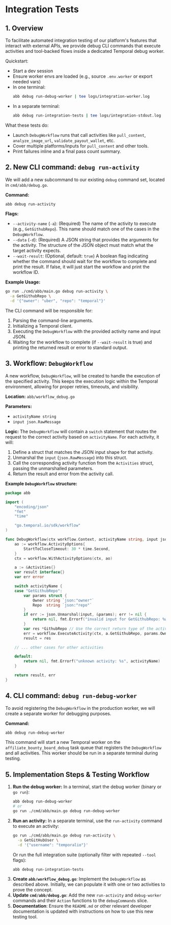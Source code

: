# Integration Tests

## 1. Overview

To facilitate automated integration testing of our platform's features that interact with external APIs, we provide debug CLI commands that execute activities and tool-backed flows inside a dedicated Temporal debug worker.

Quickstart:

- Start a dev session
- Ensure worker envs are loaded (e.g., source `.env.worker` or export needed vars)
- In one terminal:
  ```bash
  abb debug run-debug-worker | tee logs/integration-worker.log
  ```
- In a separate terminal:
  ```bash
  abb debug run-integration-tests | tee logs/integration-stdout.log
  ```

What these tests do:

- Launch `DebugWorkflow` runs that call activities like `pull_content`, `analyze_image_url`, `validate_payout_wallet`, etc.
- Cover multiple platforms/inputs for `pull_content` and other tools.
- Print failures inline and a final pass count summary.

## 2. New CLI command: `debug run-activity`

We will add a new subcommand to our existing `debug` command set, located in `cmd/abb/debug.go`.

**Command:**

```bash
abb debug run-activity
```

**Flags:**

- `--activity-name` (`-a`): (Required) The name of the activity to execute (e.g., `GetGithubRepo`). This name should match one of the cases in the `DebugWorkflow`.
- `--data` (`-d`): (Required) A JSON string that provides the arguments for the activity. The structure of the JSON object must match what the target activity expects.
- `--wait-result`: (Optional, default: `true`) A boolean flag indicating whether the command should wait for the workflow to complete and print the result. If false, it will just start the workflow and print the workflow ID.

**Example Usage:**

```bash
go run ./cmd/abb/main.go debug run-activity \
  -a GetGithubRepo \
  -d '{"owner": "uber", "repo": "temporal"}'
```

The CLI command will be responsible for:

1.  Parsing the command-line arguments.
2.  Initializing a Temporal client.
3.  Executing the `DebugWorkflow` with the provided activity name and input JSON.
4.  Waiting for the workflow to complete (if `--wait-result` is true) and printing the returned result or error to standard output.

## 3. Workflow: `DebugWorkflow`

A new workflow, `DebugWorkflow`, will be created to handle the execution of the specified activity. This keeps the execution logic within the Temporal environment, allowing for proper retries, timeouts, and visibility.

**Location:** `abb/workflow_debug.go`

**Parameters:**

- `activityName string`
- `input json.RawMessage`

**Logic:**
The `DebugWorkflow` will contain a `switch` statement that routes the request to the correct activity based on `activityName`. For each activity, it will:

1.  Define a struct that matches the JSON input shape for that activity.
2.  Unmarshal the `input` (`json.RawMessage`) into this struct.
3.  Call the corresponding activity function from the `Activities` struct, passing the unmarshalled parameters.
4.  Return the result and error from the activity call.

**Example `DebugWorkflow` structure:**

```go
package abb

import (
    "encoding/json"
    "fmt"
    "time"

    "go.temporal.io/sdk/workflow"
)

func DebugWorkflow(ctx workflow.Context, activityName string, input json.RawMessage) (interface{}, error) {
    ao := workflow.ActivityOptions{
        StartToCloseTimeout: 30 * time.Second,
    }
    ctx = workflow.WithActivityOptions(ctx, ao)

    a := &Activities{}
    var result interface{}
    var err error

    switch activityName {
    case "GetGithubRepo":
        var params struct {
            Owner string `json:"owner"`
            Repo  string `json:"repo"`
        }
        if err := json.Unmarshal(input, &params); err != nil {
            return nil, fmt.Errorf("invalid input for GetGithubRepo: %w", err)
        }
        var res *GithubRepo // Use the correct return type of the activity
        err = workflow.ExecuteActivity(ctx, a.GetGithubRepo, params.Owner, params.Repo).Get(ctx, &res)
        result = res

    // ... other cases for other activities

    default:
        return nil, fmt.Errorf("unknown activity: %s", activityName)
    }

    return result, err
}
```

## 4. CLI command: `debug run-debug-worker`

To avoid registering the `DebugWorkflow` in the production worker, we will create a separate worker for debugging purposes.

**Command:**

```bash
abb debug run-debug-worker
```

This command will start a new Temporal worker on the `affiliate_bounty_board_debug` task queue that registers the `DebugWorkflow` and all activities. This worker should be run in a separate terminal during testing.

## 5. Implementation Steps & Testing Workflow

1.  **Run the debug worker:** In a terminal, start the debug worker (binary or `go run`):
    ```bash
    abb debug run-debug-worker
    # or
    go run ./cmd/abb/main.go debug run-debug-worker
    ```
2.  **Run an activity:** In a separate terminal, use the `run-activity` command to execute an activity:
    ```bash
    go run ./cmd/abb/main.go debug run-activity \
      -a GetGitHubUser \
      -d '{"username": "temporalio"}'
    ```
    Or run the full integration suite (optionally filter with repeated `--tool` flags):
    ```bash
    abb debug run-integration-tests
    ```
3.  **Create `abb/workflow_debug.go`**: Implement the `DebugWorkflow` as described above. Initially, we can populate it with one or two activities to prove the concept.
4.  **Update `cmd/abb/debug.go`**: Add the new `run-activity` and `debug-worker` commands and their `Action` functions to the `debugCommands` slice.
5.  **Documentation**: Ensure the `README.md` or other relevant developer documentation is updated with instructions on how to use this new testing tool.
